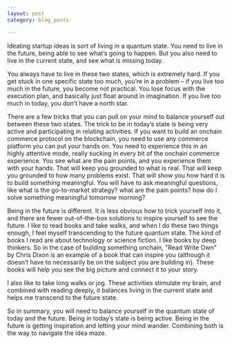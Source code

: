 ```yaml
---
layout: post
category: blog_posts

---
```


Ideating startup ideas is sort of living in a quantum state. You need to live in the future, being able to see what’s going to happen. But you also need to live in the current state, and see what is missing today.

You always have to live in these two states, which is extremely hard. If you get stuck in one specific state too much, you’re in a problem – if you live too much in the future, you become not practical. You lose focus with the execution plan, and basically just float around in imagination. If you live too much in today, you don’t have a north star.

There are a few tricks that you can pull on your mind to balance yourself out between these two states. The trick to be in today’s state is being very active and participating in relating activities. If you want to build an onchain commerce protocol on the blockchain, you need to use any commerce platform you can put your hands on. You need to experience this in an highly attentive mode, really sucking in every bit of the onchain commerce experience. You see what are the pain points, and you experience them with your hands. That will keep you grounded to what is real. That will keep you grounded to how many problems exist. That will show you how hard it is to build something meaningful. You will have to ask meaningful questions, like what is the go-to-market strategy? what are the pain points? how do I solve something meaningful tomorrow morning?

Being in the future is different. It is less obvious how to trick yourself into it, and there are fewer out-of-the-box solutions to inspire yourself to see the future. I like to read books and take walks, and when I do these two things enough, I feel myself transcending to the future quantum state. The kind of books I read are about technology or science fiction. I like books by deep thinkers. So in the case of building something onchain, "Read Write Own" by Chris Dixon is an example of a book that can inspire you (although it doesn’t have to necessarily be on the subject you are building in). These books will help you see the big picture and connect it to your story.

I also like to take long walks or jog. These activities stimulate my brain, and combined with reading deeply, it balances living in the current state and helps me transcend to the future state.

So in summary, you will need to balance yourself in the quantum state of today and the future. Being in today’s state is being active. Being in the future is getting inspiration and letting your mind wander. Combining both is the way to navigate the idea maze.




